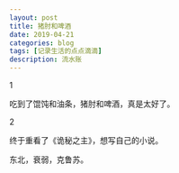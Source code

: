 ```yaml
---
layout: post
title: 猪肘和啤酒
date: 2019-04-21
categories: blog
tags: [记录生活的点点滴滴]
description: 流水账
---
```


1 

吃到了馄饨和油条，猪肘和啤酒，真是太好了。

2

终于重看了《诡秘之主》，想写自己的小说。

东北，衰弱，克鲁苏。














